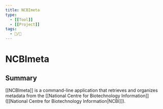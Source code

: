 ```yaml
---
title: NCBImeta
type: 
  - [[Tool]]
  - [[Project]]
tags:
  - 📝/🌱
---
```


# NCBImeta

## Summary

[[NCBImeta]] is a command-line application that retrieves and organizes metadata from the [[National Centre for Biotechnology Information]] ([[National Centre for Biotechnology Information|NCBI]]).

